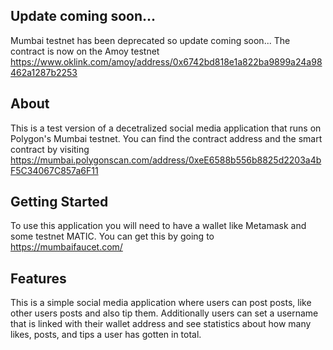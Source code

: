## Update coming soon...
Mumbai testnet has been deprecated so update coming soon...
The contract is now on the Amoy testnet https://www.oklink.com/amoy/address/0x6742bd818e1a822ba9899a24a98462a1287b2253

## About

This is a test version of a decetralized social media application that runs on Polygon's Mumbai testnet.
You can find the contract address and the smart contract by visiting https://mumbai.polygonscan.com/address/0xeE6588b556b8825d2203a4bF5C34067C857a6F11

## Getting Started

To use this application you will need to have a wallet like Metamask and some testnet MATIC.
You can get this by going to https://mumbaifaucet.com/

## Features

This is a simple social media application where users can post posts, like other users posts and also tip them.
Additionally users can set a username that is linked with their wallet address and see statistics about
how many likes, posts, and tips a user has gotten in total.

